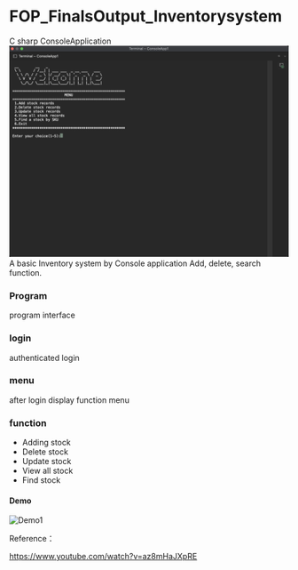 # FOP_FinalsOutput_Inventorysystem
C sharp ConsoleApplication 
![Demo](img/Snipaste_2022-11-18_18-04-47.png)
A basic Inventory system by Console application
Add, delete, search function.

### Program
program interface

### login
authenticated login

### menu
after login  display function menu 

### function
- Adding stock
- Delete stock
- Update stock
- View all stock
- Find stock 


#### Demo


![Demo1](img/Kapture%202022-11-19%20at%2016.08.22.gif)



Reference：

https://www.youtube.com/watch?v=az8mHaJXpRE
